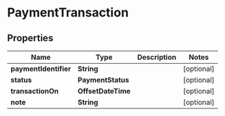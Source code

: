 

# PaymentTransaction


## Properties

| Name | Type | Description | Notes |
|------------ | ------------- | ------------- | -------------|
|**paymentIdentifier** | **String** |  |  [optional] |
|**status** | **PaymentStatus** |  |  [optional] |
|**transactionOn** | **OffsetDateTime** |  |  [optional] |
|**note** | **String** |  |  [optional] |



